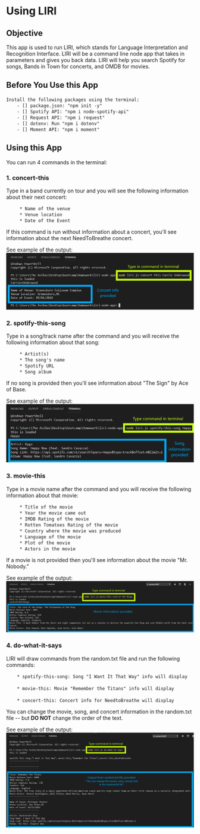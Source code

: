 # Using LIRI 

## Objective
This app is used to run LIRI, which stands for Language Interpretation and Recognition Interface. LIRI will be a command line node app that takes in parameters and gives you back data. LIRI will help you search Spotify for songs, Bands in Town for concerts, and OMDB for movies.

## Before You Use this App
    Install the following packages using the terminal:
        - [] package.json: "npm init -y"
        - [] Spotify API: "npm i node-spotify-api" 
        - [] Request API: "npm i request" 
        - [] dotenv: Run "npm i dotenv"
        - [] Moment API: "npm i moment"

## Using this App
You can run 4 commands in the terminal:

### **1.  concert-this**
Type in a band currently on tour and you will see the following information about their next concert:

         * Name of the venue
         * Venue location
         * Date of the Event 
        
If this command is run without information about a concert, you'll see information about the next NeedToBreathe concert.

See example of the output: ![concert-this](/images/concert-this.png)


### **2.  spotify-this-song**
Type in a song/track name after the command and you will receive the following information about that song:

         * Artist(s)
         * The song's name
         * Spotify URL
         * Song album

If no song is provided then you'll see information about "The Sign" by Ace of Base.

See example of the output: ![spotify-this-song](/images/spotify-this-song.png)


### **3. movie-this**
Type in a movie name after the command and you will receive the following information about that movie:

         * Title of the movie
         * Year the movie came out
         * IMDB Rating of the movie
         * Rotten Tomatoes Rating of the movie
         * Country where the movie was produced
         * Language of the movie
         * Plot of the movie
         * Actors in the movie

If a movie is not provided then you'll see information about the movie "Mr. Nobody."

See example of the output: ![movie-this](/images/movie-this.png)

### **4. do-what-it-says**
LIRI will draw commands from the random.txt file and run the following commands:

        * spotify-this-song: Song "I Want It That Way" info will display
        
        * movie-this: Movie "Remember the Titans" info will display

        * concert-this: Concert info for NeedtoBreathe will display

You can change the movie, song, and concert information in the random.txt file -- but **DO NOT** change the order of the text.

See example of the output: ![do-what-it-says](/images/do-what-it-says.png)